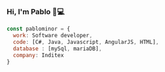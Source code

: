 ### Hi, I'm Pablo 👋💻

```js
const pablominor = {
  work: Software developer,
  code: [C#, Java, Javascript, AngularJS, HTML],
  database : [mySql, mariaDB],
  company: Inditex
}


```


<!--
**pablominor/pablominor** is a ✨ _special_ ✨ repository because its `README.md` (this file) appears on your GitHub profile.

Here are some ideas to get you started:

- 🔭 I’m currently working on ...
- 🌱 I’m currently learning ...
- 👯 I’m looking to collaborate on ...
- 🤔 I’m looking for help with ...
- 💬 Ask me about ...
- 📫 How to reach me: ...
- 😄 Pronouns: ...
- ⚡ Fun fact: ...
-->
